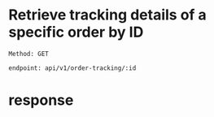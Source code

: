 # Retrieve tracking details of a specific order by ID



`Method: GET`

`endpoint: api/v1/order-tracking/:id`

# response

```json

```